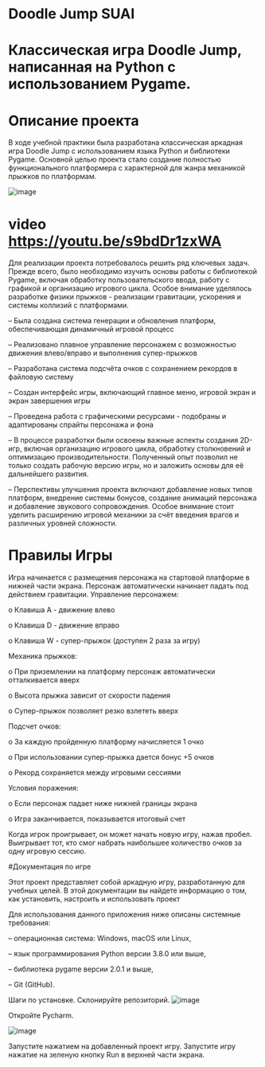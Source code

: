 # Doodle Jump SUAI
# Классическая игра Doodle Jump, написанная на Python с использованием Pygame.
# Описание проекта 
В ходе учебной практики была разработана классическая
аркадная игра Doodle Jump с использованием языка Python и библиотеки Pygame. Основной целью проекта стало создание полностью функционального платформера с характерной для жанра механикой прыжков по платформам.

![image](https://github.com/user-attachments/assets/069921c5-89d5-44bc-900e-16c3342f4041)

# video https://youtu.be/s9bdDr1zxWA

Для реализации проекта потребовалось решить ряд ключевых
задач. Прежде всего, было необходимо изучить основы работы с библиотекой Pygame, включая обработку пользовательского ввода, работу с графикой и организацию игрового цикла. Особое внимание уделялось разработке физики прыжков - реализации гравитации, ускорения и системы коллизий с платформами.

–	Была создана система генерации и обновления платформ, обеспечивающая динамичный игровой процесс

–	Реализовано плавное управление персонажем с возможностью движения влево/вправо и выполнения супер-прыжков

–	Разработана система подсчёта очков с сохранением рекордов в файловую систему

–	Создан интерфейс игры, включающий главное меню, игровой экран и экран завершения игры

–	Проведена работа с графическими ресурсами - подобраны и адаптированы спрайты персонажа и фона

–	В процессе разработки были освоены важные аспекты создания 2D-игр, включая организацию игрового цикла, обработку столкновений и оптимизацию производительности. Полученный опыт позволил не только создать рабочую версию игры, но и заложить основы для её дальнейшего развития.

–	Перспективы улучшения проекта включают добавление новых типов платформ, внедрение системы бонусов, создание анимаций персонажа и добавление звукового сопровождения. Особое внимание стоит уделить расширению игровой механики за счёт введения врагов и различных уровней сложности.

# Правилы Игры
Игра начинается с размещения персонажа на стартовой платформе в нижней части экрана. Персонаж автоматически начинает падать под действием гравитации.
Управление персонажем:

o	Клавиша A - движение влево

o	Клавиша D - движение вправо

o	Клавиша W - супер-прыжок (доступен 2 раза за игру)

Механика прыжков:

o	При приземлении на платформу персонаж автоматически отталкивается вверх

o	Высота прыжка зависит от скорости падения

o	Супер-прыжок позволяет резко взлететь вверх

Подсчет очков:

o	За каждую пройденную платформу начисляется 1 очко

o	При использовании супер-прыжка дается бонус +5 очков

o	Рекорд сохраняется между игровыми сессиями

Условия поражения:

o	Если персонаж падает ниже нижней границы экрана

o	Игра заканчивается, показывается итоговый счет

Когда игрок проигрывает, он может начать новую игру, нажав пробел. Выигрывает тот, кто смог набрать наибольшее количество очков за одну игровую сессию.

#Документация по игре

Этот проект представляет собой аркадную игру, разработанную для учебных целей. В этой документации вы найдете информацию о том, как установить, настроить и использовать проект

Для использования данного приложения ниже описаны системные требования:

–	операционная система: Windows, macOS или Linux,

–	язык программирования Python версии 3.8.0 или выше,

–	библиотека pygame версии 2.0.1 и выше,

–	Git (GitHub).

Шаги по установке. Склонируйте репозиторий. 
![image](https://github.com/user-attachments/assets/17746719-52d6-49d2-b90e-c1fee3f5506d)





Откройте Pycharm. 
 
![image](https://github.com/user-attachments/assets/522829d9-a84f-4acc-9fee-e2c0531081b4)

Запустите нажатием на добавленный проект игру. Запустите игру нажатие на зеленую кнопку Run в верхней части экрана.

